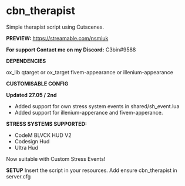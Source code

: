 # cbn_therapist
Simple therapist script using Cutscenes.


**PREVIEW:**
https://streamable.com/nsmiuk


**For support Contact me on my Discord:** 
C3bin#9588

**DEPENDENCIES**

ox_lib
qtarget or ox_target
fivem-appearance or illenium-appearance

**CUSTOMISABLE CONFIG**

**Updated 27.05 / 2nd**

* Added support for own stress system events in shared/sh_event.lua
* Added support for illenium-apperance and fivem-apperance.

**STRESS SYSTEMS SUPPORTED:**

* CodeM BLVCK HUD V2
* Codesign Hud
* Ultra Hud

Now suitable with Custom Stress Events!

**SETUP**
Insert the script in your resources.
Add ensure cbn_therapist in server.cfg
